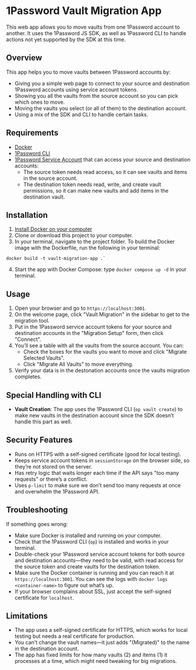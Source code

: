 # 1Password Vault Migration App

This web app allows you to move vaults from one 1Password account to another. It uses the 1Password JS SDK, as well as 1Password CLI to handle actions not yet supported by the SDK at this time.

## Overview

This app helps you to move vaults between 1Password accounts by:

- Giving you a simple web page to connect to your source and destination 1Password accounts using service account tokens.
- Showing you all the vaults from the source account so you can pick which ones to move.
- Moving the vaults you select (or all of them) to the destination account.
- Using a mix of the SDK and CLI to handle certain tasks.

## Requirements

- [Docker](https://docs.docker.com/get-started/get-docker/)
- [1Password CLI](https://developer.1password.com/docs/cli/get-started)
- [1Password Service Account](https://developer.1password.com/docs/service-accounts/get-started#create-a-service-account) that can access your source and destination accounts:
  - The source token needs read access, so it can see vaults and items in the source account.
  - The destination token needs read, write, and create vault permissions, so it can make new vaults and add items in the destination vault.

## Installation

1. [Install Docker on your computer](https://docs.docker.com/get-started/get-docker/)
2. Clone or download this project to your computer.
3. In your terminal, navigate to the project folder. To build the Docker image with the Dockerfile, run the following in your terminal:
```
docker build -t vault-migration-app .`
```

4. Start the app with Docker Compose: type `docker compose up -d` in your terminal.

## Usage

1. Open your browser and go to `https://localhost:3001`.
2. On the welcome page, click "Vault Migration" in the sidebar to get to the migration tool.
3. Put in the 1Password service account tokens for your source and destination accounts in the "Migration Setup" form, then click "Connect".
4. You’ll see a table with all the vaults from the source account. You can:
   - Check the boxes for the vaults you want to move and click "Migrate Selected Vaults".
   - Click "Migrate All Vaults" to move everything.
5. Verify your data is in the destonation accounts once the vaults migration completes.

## Special Handling with CLI

- **Vault Creation**: The app uses the 1Password CLI (`op vault create`) to make new vaults in the destination account since the SDK doesn’t handle this part as well.

## Security Features

- Runs on HTTPS with a self-signed certificate (good for local testing).
- Keeps service account tokens in `sessionStorage` on the browser side, so they’re not stored on the server.
- Has retry logic that waits longer each time if the API says "too many requests" or there’s a conflict.
- Uses `p-limit` to make sure we don’t send too many requests at once and overwhelm the 1Password API.

## Troubleshooting

If something goes wrong:

- Make sure Docker is installed and running on your computer.
- Check that the 1Password CLI (`op`) is installed and works in your terminal.
- Double-check your 1Password service account tokens for both source and destination accounts—they need to be valid, with read access for the source token and create vaults for the destination token.
- Make sure the Docker container is running and you can reach it at `https://localhost:3001`. You can see the logs with `docker logs <container-name>` to figure out what’s up.
- If your browser complains about SSL, just accept the self-signed certificate for `localhost`.

## Limitations

- The app uses a self-signed certificate for HTTPS, which works for local testing but needs a real certificate for production.
- You can’t change the vault names—it just adds "(Migrated)" to the name in the destination account.
- The app has fixed limits for how many vaults (2) and items (1) it processes at a time, which might need tweaking for big migrations.